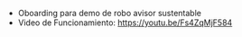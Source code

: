 - Oboarding para demo de robo avisor sustentable
- Video de Funcionamiento:
https://youtu.be/Fs4ZqMjF584
